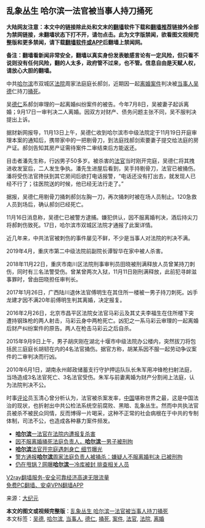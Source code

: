  <h2>乱象丛生 哈尔滨一法官被当事人持刀捅死</h2> <p class="notice"><b>大陆网友注意：本文中的链接除此处和文末的<a href="https://github.com/bannedbook/fanqiang" >翻墙</a>软件下载和<a href="https://github.com/killgcd/justmysocks/blob/master/README.md">翻墙推荐</a>链接外全部为禁网链接，未翻墙状态下打不开，请勿点击。此为文字版禁闻，欲看图文视频完整版和更多禁闻，请下载<a href="https://github.com/bannedbook/fanqiang">翻墙软件或APP</a>后翻墙上禁闻网。</p><p>备注：翻墙看新闻非常安全，翻墙以真实身份发表敏感言论有一定风险，但只看不说则没有任何风险，翻的人太多，政府管不过来，也不管。信息自由是天赋人权，请放心大胆的翻墙。</b></p>  <div class="entry"> <p>中共<a href="https://www.bannedbook.org/bnews/tag/%e5%93%88%e5%b0%94%e6%bb%a8/" class="st_tag internal_tag" rel="tag" title="标签 哈尔滨 下的日志">哈尔滨</a>市双城区<a href="https://www.bannedbook.org/bnews/tag/%e6%b3%95%e9%99%a2/" class="st_tag internal_tag" rel="tag" title="标签 法院 下的日志">法院</a>周家法庭庭长郝剑，近期因一起<a href="https://www.bannedbook.org/bnews/tag/%e7%a6%bb%e5%a9%9a/" class="st_tag internal_tag" rel="tag" title="标签 离婚 下的日志">离婚</a><a href="https://www.bannedbook.org/bnews/tag/%E6%A1%88%E4%BB%B6/" class="st_tag internal_tag" rel="tag" title="标签 案件 下的日志">案件</a>判决被<a href="https://www.bannedbook.org/bnews/tag/%E5%BD%93%E4%BA%8B%E4%BA%BA/" class="st_tag internal_tag" rel="tag" title="标签 当事人 下的日志">当事人</a><a href="https://www.bannedbook.org/bnews/tag/%e5%90%b4%e5%be%b7/" class="st_tag internal_tag" rel="tag" title="标签 吴德 下的日志">吴德</a>仁持刀<a href="https://www.bannedbook.org/bnews/tag/%E6%8D%85%E6%AD%BB/" class="st_tag internal_tag" rel="tag" title="标签 捅死 下的日志">捅死</a>。</p> <p>吴<a href="https://www.bannedbook.org/bnews/tag/%E5%BE%B7%E4%BB%81/" class="st_tag internal_tag" rel="tag" title="标签 德仁 下的日志">德仁</a>系郝剑审理的一起离婚纠纷案件的被告。今年7月8日，吴被妻子起诉离婚；9月17日一审判决二人离婚。因双方对财产、债务问题主张不同，吴不服判决提出上诉。</p> <p>据财新网报导，11月13日上午，吴德仁收到哈尔滨市中级法院定于11月19日开庭审理本案的通知后，携带家中的一把剔骨刀，到法庭找郝剑索要妻子提交给法庭的房产证。郝剑告知其房产证需待案件二审结束后方能返还。</p> <p>目击者潘先生称，行凶男子50多岁。被杀害的<a href="https://www.bannedbook.org/bnews/tag/%E6%B3%95%E5%AE%98/" class="st_tag internal_tag" rel="tag" title="标签 法官 下的日志">法官</a>当时刚开完庭，吴德仁将其拽进收发室后，二人发生争执。潘先生进屋后看到，吴手持剔骨刀，法官已被捅伤。潘将受伤法官搀扶到其它房间后欲打电话报警，“电话还没有打出去，就发现人已经不行了；往医院送的时候，他已经无法行走了。”</p> <p>据报，吴德仁用剔骨刀捅刺郝剑左胸一刀，再次捅刺时被在场人员制止。120急救人员到场后，确认郝剑已经死亡。</p>  <p>11月16日消息称，吴德仁已被警方逮捕。嫌犯供认，因不服离婚判决，酒后持尖刀将郝刺伤致死。17日，哈尔滨市双城区法院才通报了此案详情。</p> <p>近几年来，中共法官被刺伤的事件屡见不鲜，不少是当事人对法院的判决不满。</p> <p>2019年4月，重庆市第二中级法院前副院长谭智华在家中被人杀害。</p> <p>2018年11月22日，重庆市南川区法院刑事审判员田晓被刑满释放人员曾某持刀刺伤，同时有三名法警受伤。曾某曾两次入狱，11月11日刚刑满释放，此前犯寻衅滋事罪时，曾由田晓担任审判长。</p> <p>2017年1月26日，广西陆川退休法官傅明生在其住所一楼被一男子持刀刺死。凶手龙建才因不满20年前傅明生判其离婚，决定报复。</p>  <p>2016年2月26日，北京市昌平区法院女法官马彩云及其丈夫李福生在住所楼下突遭持钢珠枪的两人射击，马彩云身中两枪死亡。凶犯之一系马彩云审理的一起离婚后财产纠纷案件的原告。两人在枪击马彩云之后自杀。</p> <p>2015年9月9日上午，男子胡庆刚在湖北十堰市中级法院办公楼内，突然拔刀将包括民三庭庭长胡韧在内的4名法官捅伤。据官方称，胡某系因不服一起劳动争议案件的二审判决而行凶。</p> <p>2010年6月1日，湖南永州邮政储蓄支行守护押运队队长朱军用冲锋枪扫射法庭，当场造成3名法官死亡、3名法官受伤。朱军与前妻离婚为财产分割闹上法庭，认为法院判决不公。</p> <p>时事<span class='wp_keywordlink_affiliate'><a href="https://www.bannedbook.org/bnews/comments/" title="新闻评论" target="_blank">评论</a></span>员玉清心曾分析认为，法官被杀案发率，<span class='wp_keywordlink_affiliate'><a href="https://www.bannedbook.org/" title="中国" target="_blank">中国</a></span>堪称世界之最，这是中国法治的现状，也折射出中共公检法系统空前腐败、黑暗、乱象丛生。然而中共执法官员被杀不被民众同情，反而博得一片喝采，这种不正常的社会病根在于中共的专制体制，司法不公，也造成各种暴力案件频发。</p> <ul class='op-related-articles' title='相关阅读'> <li><a href='https://www.bannedbook.org/bnews/baitai/20201117/1432586.html' target='_blank'><b>哈尔滨</b>一法官在法院内遭报复杀害</a></li> <li><a href='https://www.bannedbook.org/bnews/baitai/20201117/1432423.html' target='_blank'>因不服离婚捅死法庭负责人，<b>哈尔滨</b>一男子被刑拘</a></li> <li><a href='https://www.bannedbook.org/bnews/comments/20201117/1432305.html' target='_blank'><b>哈尔滨</b>法官开完庭遇刺身亡 细节曝光</a></li> <li><a href='https://www.bannedbook.org/bnews/baitai/20201116/1431980.html' target='_blank'>警方通报<b>哈尔滨</b>周家法庭负责人被捅杀：嫌疑人不服离婚判决 已被刑拘</a></li> <li><a href='https://www.bannedbook.org/bnews/cbnews/20201112/1429658.html' target='_blank'>仍在甩锅？网曝<b>哈尔滨</b>一冷库被封 排查相关人员</a></li> </ul> <p class="texttj"> <a href="https://www.bannedbook.org/forum23/topic22702.html" target="_blank">V2ray翻墙服务-安全可靠经济高速无限流量</a><br/> <a href="https://github.com/bannedbook/fanqiang/wiki/%E7%A6%81%E9%97%BB%E7%BD%91%E5%AE%89%E5%8D%93%E7%BF%BB%E5%A2%99%E6%96%B0%E9%97%BBAPP" target="_blank">免费PC翻墙、安卓VPN翻墙APP</a></p><p> 来源：<span class='wp_keywordlink_affiliate'><a href="http://www.epochtimes.com/" title="大纪元" target="_blank">大纪元</a></span> </p> <a name='sharetosocial'></a>       <div><b>本文的图文或视频完整版</b>：<a href='https://www.bannedbook.org/bnews/cbnews/20201118/1432973.html'>乱象丛生 哈尔滨一法官被当事人持刀捅死</a></div>  </div><!--END ENTRY--> <div class="postfooter"> <div>本文标签：<a href="https://www.bannedbook.org/bnews/tag/%e5%90%b4%e5%be%b7/" rel="tag">吴德</a>, <a href="https://www.bannedbook.org/bnews/tag/%e5%93%88%e5%b0%94%e6%bb%a8/" rel="tag">哈尔滨</a>, <a href="https://www.bannedbook.org/bnews/tag/%E5%BD%93%E4%BA%8B%E4%BA%BA/" rel="tag">当事人</a>, <a href="https://www.bannedbook.org/bnews/tag/%E5%BE%B7%E4%BB%81/" rel="tag">德仁</a>, <a href="https://www.bannedbook.org/bnews/tag/%E6%8D%85%E6%AD%BB/" rel="tag">捅死</a>, <a href="https://www.bannedbook.org/bnews/tag/%E6%A1%88%E4%BB%B6/" rel="tag">案件</a>, <a href="https://www.bannedbook.org/bnews/tag/%E6%B3%95%E5%AE%98/" rel="tag">法官</a>, <a href="https://www.bannedbook.org/bnews/tag/%e6%b3%95%e9%99%a2/" rel="tag">法院</a>, <a href="https://www.bannedbook.org/bnews/tag/%e7%a6%bb%e5%a9%9a/" rel="tag">离婚</a></div>  </div><!--END POSTFOOTER--> 